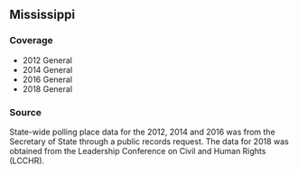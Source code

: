 ## Mississippi

### Coverage

- 2012 General
- 2014 General
- 2016 General
- 2018 General

### Source

State-wide polling place data for the 2012, 2014 and 2016 was from the Secretary of State through a public records request. The data for 2018 was obtained from the Leadership Conference on Civil and Human Rights (LCCHR). 